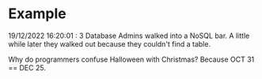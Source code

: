 # Example

<!-- replace-with-date starts -->
19/12/2022 16:20:01 : 3 Database Admins walked into a NoSQL bar. A little while later they walked out because they couldn't find a table.
<!-- replace-with-date ends -->

<!-- replace-with-joke starts -->
Why do programmers confuse Halloween with Christmas? Because OCT 31 == DEC 25.
<!-- replace-with-joke ends -->